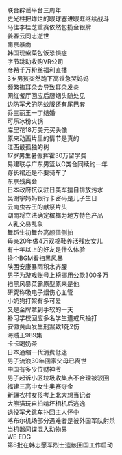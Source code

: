 联合辟谣平台三周年  
史光柱把炸烂的眼球塞进眼眶继续战斗  
马佳李桂芝重赛依然包揽金银牌  
姜春云同志逝世  
南京暴雨  
韩国现紫菜包饭恐惧症  
字节跳动收购VR公司  
彦希千万粉丝福利直播  
3岁男孩突然跑下高铁急哭妈妈  
频繁掏耳朵会导致耳朵发炎  
网红餐厅回应后厨烟头随处见  
边防军犬的防蚊服还有尾巴套  
乔三丽王一丁结婚  
可乐冰粉火锅  
库里花18万美元买头像  
原来动画片里的情节是真的  
江西最孤独的树  
17岁男生暑假挥霍30万留学费  
易建联与广东男篮以C类合同续约一年  
穿长裙还是不要骑车了  
东京残奥会  
日本政府抗议驻日美军擅自排放污水  
吴谢宇妈妈银行卡密码是儿子生日  
云南虫谷王的献祭片头  
湖南将立法确定槟榔为地方特色产品  
人乳交易乱象  
舞蹈生初舞台高颜值侧拍  
母亲20年做4万双棉鞋养活残疾女儿  
有十年以上的好友是什么体验  
换个BGM看扫黑风暴  
陕西安康暴雨积水齐腰  
男子为游戏账号上榜挪用公款300多万  
扫黑风暴菜霸原型原来是他  
研究称吸电子烟伤心血管  
小奶狗打架有多可爱  
又是金牌拿到手软的一天  
补习学校回应多名学生遭戒尺抽打  
安徽黄山发生刑案致1死2伤  
海贼王989集  
卡卡喝奶茶  
日本通缩一代消费低迷  
男子流浪30年回家父母已离世  
中国有多少位财神爷  
男子起诉小区垃圾收集点不合理被驳回  
福建三高中女生奥赛夺金  
新疆农村女孩考上北大想当记者  
大熊猫玩自拍啃坏相机后逃逸  
退役军犬跳车扑回主人怀中  
喀布尔机场部分遇难者是被外国军队射杀  
当机器间谍混入动物界  
WE EDG  
第8批在韩志愿军烈士遗骸回国工作启动  

